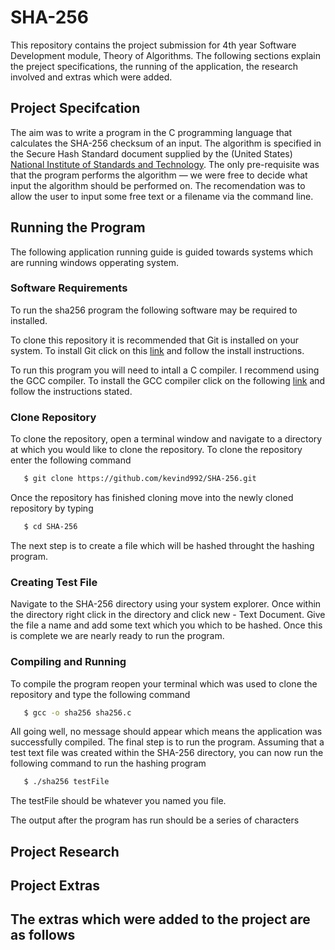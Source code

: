 # SHA-256
This repository contains the project submission for 4th year Software Development module, Theory of Algorithms. The following sections explain the preject specifications, the running of the application, the research involved and extras which were added.
## Project Specifcation
The aim was to write a program in the C programming language that calculates the SHA-256 checksum of an input. The algorithm is specified in the Secure
Hash Standard document supplied by the (United States) [National Institute of Standards and Technology](https://www.nist.gov/publications/secure-hash-standard). The only pre-requisite was that the program
performs the algorithm — we were free to decide what input the algorithm should be performed on. The recomendation was to allow the user to input some free text
or a filename via the command line.
## Running the Program
The following application running guide is guided towards systems which are running windows opperating system.
### Software Requirements
To run the sha256 program the following software may be required to installed.

To clone this repository it is recommended that Git is installed on your system. To install Git click on this [link](https://git-scm.com/) and follow the install instructions.

To run this program you will need to intall a C compiler. I recommend using the GCC compiler. To install the GCC compiler click on the following [link](https://gcc.gnu.org/install/index.html) and follow the instructions stated.

### Clone Repository
To clone the repository, open a terminal window and navigate to a directory at which you would like to clone the repository. To clone the repository enter the following command
```sh
   $ git clone https://github.com/kevind992/SHA-256.git
```
Once the repository has finished cloning move into the newly cloned repository by typing 
```sh
   $ cd SHA-256
```
The next step is to create a file which will be hashed throught the hashing program.

### Creating Test File
Navigate to the SHA-256 directory using your system explorer. Once within the directory right click in the directory and click new - Text Document. Give the file a name and add some text which you which to be hashed. Once this is complete we are nearly ready to run the program.
### Compiling and Running
To compile the program reopen your terminal which was used to clone the repository and type the following command
```sh
   $ gcc -o sha256 sha256.c
```
All going well, no message should appear which means the application was successfully compiled.
The final step is to run the program. Assuming that a test text file was created within the SHA-256 directory, you can now run the following command to run the hashing program
```sh
   $ ./sha256 testFile
```
The testFile should be whatever you named you file. 

The output after the program has run should be a series of characters

## Project Research

## Project Extras
The extras which were added to the project are as follows 
 - 
